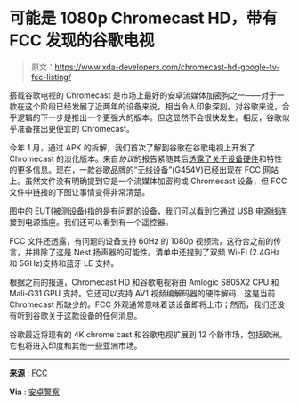 # 可能是 1080p Chromecast HD，带有 FCC 发现的谷歌电视

> 原文：<https://www.xda-developers.com/chromecast-hd-google-tv-fcc-listing/>

搭载谷歌电视的 Chromecast 是市场上最好的安卓流媒体加密狗之一——对于一款在这个阶段已经发展了近两年的设备来说，相当令人印象深刻。对谷歌来说，合乎逻辑的下一步是推出一个更强大的版本。但这显然不会很快发生。相反，谷歌似乎准备推出更便宜的 Chromecast。

今年 1 月，通过 APK 的拆解，我们首次了解到谷歌在谷歌电视上开发了 Chromecast 的淡化版本。来自*协议*的报告紧随其后[透露了关于设备硬件](https://www.xda-developers.com/chromecast-with-google-tv-low-end/)和特性的更多信息。现在，一款谷歌品牌的“无线设备”(G454V)已经出现在 FCC 网站上。虽然文件没有明确提到它是一个流媒体加密狗或 Chromecast 设备，但 FCC 文件中链接的下图让事情变得非常清楚。

图中的 EUT(被测设备)指的是有问题的设备，我们可以看到它通过 USB 电源线连接到电源插座。我们还可以看到有一个遥控器。

FCC 文件还透露，有问题的设备支持 60Hz 的 1080p 视频流，这符合之前的传言，并排除了这是 Nest 扬声器的可能性。清单中还提到了双频 Wi-Fi (2.4GHz 和 5GHz)支持和蓝牙 LE 支持。

根据之前的报道，Chromecast HD 和谷歌电视将由 Amlogic S805X2 CPU 和 Mali-G31 GPU 支持。它还可以支持 AV1 视频编解码器的硬件解码，这是当前 Chromecast 所缺少的。FCC 外观通常意味着该设备即将上市；然而，我们还没有听到谷歌关于这款设备的任何消息。

谷歌最近将现有的 4K chrome cast 和谷歌电视扩展到 12 个新市场，包括欧洲。它也将进入印度和其他一些亚洲市场。

* * *

**来源** : [FCC](https://apps.fcc.gov/oetcf/eas/reports/ViewExhibitReport.cfm?mode=Exhibits&RequestTimeout=500&calledFromFrame=Y&application_id=WaVTszQc7t9PJNLEssSyQg%3D%3D&fcc_id=A4RG454V)

**Via** : [安卓警察](https://www.androidpolice.com/rumored-1080p-chromecast-hd-with-google-tv-fcc-listing/)